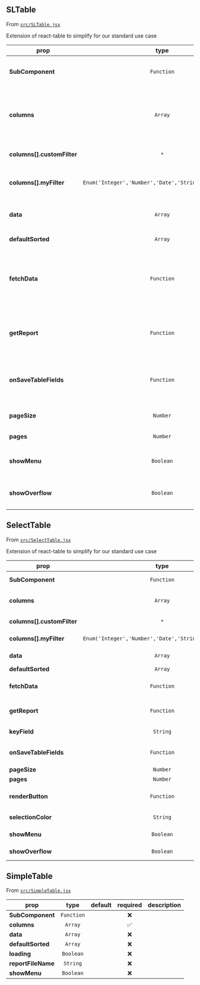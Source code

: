 
## SLTable

From [`src/SLTable.jsx`](src/SLTable.jsx)

Extension of react-table to simplify for our standard use case

prop | type | default | required | description
---- | :----: | :-------: | :--------: | -----------
**SubComponent** | `Function` |  | :x: | Subcomponent to display when a table is expanded
**columns** | `Array` |  | :white_check_mark: | array describing how to display each key in data see react-table for full description
**columns[].customFilter** | `*` |  | :x: | custom filter defined per react-table
**columns[].myFilter** | `Enum('Integer','Number','Date','StringAsInt','Text')` |  | :x: | Predefined filter to use, defaults to 'Text';
**data** | `Array` |  | :x: | array of objects to display in the table
**defaultSorted** | `Array` |  | :x: | default column to sort by
**fetchData** | `Function` |  | :white_check_mark: | function to be called when we need to fetch new data ie, when page/limit is changed or filtered
**getReport** | `Function` |  | :x: | function which will return a csv of the data if blank, will hide menu buttons
**onSaveTableFields** | `Function` |  | :x: | callback which returns all visible headers useful to store default headers
**pageSize** | `Number` |  | :x: | number of items to show per page
**pages** | `Number` |  | :x: | total # of pages
**showMenu** | `Boolean` | `true` | :x: | whether or not to display the column toggle menu
**showOverflow** | `Boolean` | `false` | :x: | true will allow inputs such as dropdowns etc to show




## SelectTable

From [`src/SelectTable.jsx`](src/SelectTable.jsx)

Extension of react-table to simplify for our standard use case

prop | type | default | required | description
---- | :----: | :-------: | :--------: | -----------
**SubComponent** | `Function` |  | :x: | Subcomponent to display when a table is expanded
**columns** | `Array` |  | :white_check_mark: | array describing how to display each key in data see react-table for full description
**columns[].customFilter** | `*` |  | :x: | custom filter defined per react-table
**columns[].myFilter** | `Enum('Integer','Number','Date','StringAsInt','Text')` |  | :x: | Predefined filter to use, defaults to 'Text';
**data** | `Array` |  | :x: | array of objects to display in the table
**defaultSorted** | `Array` |  | :x: | default column to sort by
**fetchData** | `Function` |  | :white_check_mark: | function to be called when we need to fetch new data ie, when page/limit is changed or filtered
**getReport** | `Function` |  | :x: | function which will return a csv of the data if blank, will hide menu buttons
**keyField** | `String` | `'_id'` | :white_check_mark: | column index to store in selection set
**onSaveTableFields** | `Function` |  | :x: | callback which returns all visible headers useful to store default headers
**pageSize** | `Number` |  | :x: | number of items to show per page
**pages** | `Number` |  | :x: | total # of pages
**renderButton** | `Function` |  | :white_check_mark: | function which returns a button, called with selection set this.props.renderButton(selection)
**selectionColor** | `String` | `'inherit'` | :x: | css color to highlight row when selected
**showMenu** | `Boolean` | `true` | :x: | whether or not to display the column toggle menu
**showOverflow** | `Boolean` | `false` | :x: | true will allow inputs such as dropdowns etc to show




## SimpleTable

From [`src/SimpleTable.jsx`](src/SimpleTable.jsx)



prop | type | default | required | description
---- | :----: | :-------: | :--------: | -----------
**SubComponent** | `Function` |  | :x: | 
**columns** | `Array` |  | :white_check_mark: | 
**data** | `Array` |  | :x: | 
**defaultSorted** | `Array` |  | :x: | 
**loading** | `Boolean` |  | :x: | 
**reportFileName** | `String` |  | :x: | 
**showMenu** | `Boolean` |  | :x: | 



